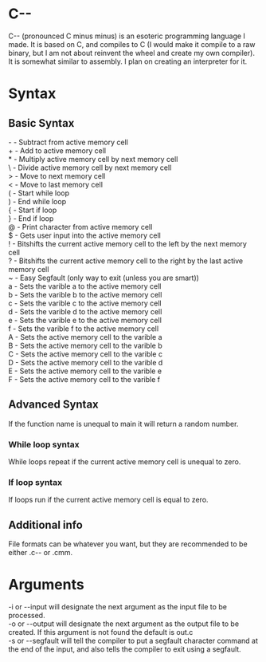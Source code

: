 # C--

C-- (pronounced C minus minus) is an esoteric programming language I made. It is based on C, and compiles to C (I would make it compile to a raw binary, but I am not about reinvent the wheel and create my own compiler). It is somewhat similar to assembly. I plan on creating an interpreter for it.

# Syntax

## Basic Syntax

\- \- Subtract from active memory cell \
\+ \- Add to active memory cell \
\* \- Multiply active memory cell by next memory cell \
\\ \- Divide active memory cell by next memory cell \
\> \- Move to next memory cell \
\< \- Move to last memory cell \
\( \- Start while loop \
\) \- End while loop \
\{ \- Start if loop \
\} \- End if loop \
\@ \- Print character from active memory cell \
\$ \- Gets user input into the active memory cell \
\! \- Bitshifts the current active memory cell to the left by the next memory cell \
\? \- Bitshifts the current active memory cell to the right by the last active memory cell \
\~ \- Easy Segfault (only way to exit (unless you are smart)) \
a \- Sets the varible a to the active memory cell \
b \- Sets the varible b to the active memory cell \
c \- Sets the varible c to the active memory cell \
d \- Sets the varible d to the active memory cell \
e \- Sets the varible e to the active memory cell \
f \- Sets the varible f to the active memory cell \
A \- Sets the active memory cell to the varible a \
B \- Sets the active memory cell to the varible b \
C \- Sets the active memory cell to the varible c \
D \- Sets the active memory cell to the varible d \
E \- Sets the active memory cell to the varible e \
F \- Sets the active memory cell to the varible f

## Advanced Syntax

If the function name is unequal to main it will return a random number.

### While loop syntax

While loops repeat if the current active memory cell is unequal to zero.

### If loop syntax

If loops run if the current active memory cell is equal to zero.

## Additional info

File formats can be whatever you want, but they are recommended to be either .c-- or .cmm.

# Arguments

-i or --input will designate the next argument as the input file to be processed. \
-o or --output will designate the next argument as the output file to be created. If this argument is not found the default is out.c \
-s or --segfault will tell the compiler to put a segfault character command at the end of the input, and also tells the compiler to exit using a segfault.
